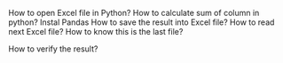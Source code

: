 How to open Excel file in Python?
How to calculate sum of column in python? Instal Pandas
How to save the result into Excel file?
How to read next Excel file?
How to know this is the last file?







How to verify the result?
